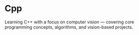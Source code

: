 # Cpp
Learning C++ with a focus on computer vision — covering core programming concepts, algorithms, and vision-based projects.
